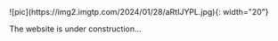 <div align="left" markdown="1"> 
    ![pic](https://img2.imgtp.com/2024/01/28/aRtIJYPL.jpg){: width="20"}
</div>

The website is under construction...
